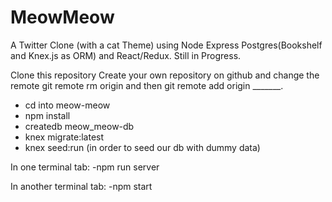 # MeowMeow
A Twitter Clone (with a cat Theme) using Node Express Postgres(Bookshelf and Knex.js as ORM) and React/Redux. Still in Progress.

Clone this repository
Create your own repository on github and change the remote git remote rm origin and then git remote add origin _______.

- cd into meow-meow
- npm install
- createdb meow_meow-db
- knex migrate:latest
- knex seed:run (in order to seed our db with dummy data)

In one terminal tab:
-npm run server

In another terminal tab:
-npm start
